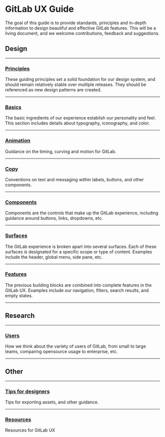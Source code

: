 # GitLab UX Guide

The goal of this guide is to provide standards, principles and in-depth information to design beautiful and effective GitLab features. This will be a living document, and we welcome contributions, feedback and suggestions.

## Design

---

### [Principles](principles.md)
These guiding principles set a solid foundation for our design system, and should remain relatively stable over multiple releases. They should be referenced as new design patterns are created.

---

### [Basics](basics.md)
The basic ingredients of our experience establish our personality and feel. This section includes details about typography, iconography, and color.

---

### [Animation](animation.md)
Guidance on the timing, curving and motion for GitLab.

---

### [Copy](copy.md)
Conventions on text and messaging within labels, buttons, and other components.

---

### [Components](components.md)
Components are the controls that make up the GitLab experience, including guidance around buttons, links, dropdowns, etc.

---

### [Surfaces](surfaces.md)
The GitLab experience is broken apart into several surfaces. Each of these surfaces is designated for a specific scope or type of content. Examples include the header, global menu, side pane, etc.

---

### [Features](features.md)
The previous building blocks are combined into complete features in the GitLab UX. Examples include our navigation, filters, search results, and empty states.

---

## Research

---

### [Users](users.md)
How we think about the variety of users of GitLab, from small to large teams, comparing opensource usage to enterprise, etc.

---

## Other

---

### [Tips for designers](tips.md)
Tips for exporting assets, and other guidance.

---

### [Resources](resources.md)
Resources for GitLab UX
